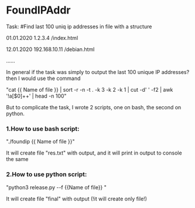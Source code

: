 # FoundIPAddr
Task: 
 #Find last 100 uniq ip addresses in file with a structure

01.01.2020 1.2.3.4 /index.html

12.01.2020 192.168.10.11 /debian.html

......

In general if the task was simply to output the last 100 unique IP addresses? then I would use the command

"cat {{ Name of file }} | sort -r -n -t . -k 3 -k 2 -k 1 | cut -d' ' -f2 | awk '!a[$0]++' | head -n 100"

But to complicate the task, I wrote 2 scripts, one on bash, the second on python.

### 1.How to use bash script:

"./foundip {{ Name of file }}"

It will create file "res.txt" with output, and it will print in output to console the same

### 2.How to use python script:

"python3 release.py  --f {{Name of file}} "

It will create file "final" with output (!it will create only file!)

